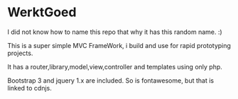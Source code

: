 WerktGoed
=========

I did not know how to name this repo that why it has this random name. :)

This is a super simple MVC FrameWork, i build and use for rapid prototyping projects.

It has a router,library,model,view,controller and templates using only php. 

Bootstrap 3 and jquery 1.x are included. So is fontawesome, but that is linked to cdnjs.
